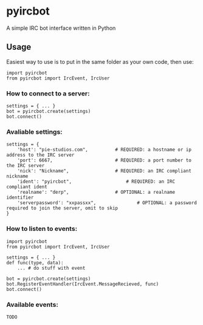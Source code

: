 pyircbot
========

A simple IRC bot interface written in Python 

Usage
-----
Easiest way to use is to put in the same folder as your own code, then use:

    import pyircbot
    from pyircbot import IrcEvent, IrcUser

### How to connect to a server:

	settings = { ... }
	bot = pyircbot.create(settings)
	bot.connect()

### Avaliable settings:

	settings = {
		'host': "pie-studios.com", 			# REQUIRED: a hostname or ip address to the IRC server
		'port': 6667, 						# REQUIRED: a port number to the IRC server
		'nick': "Nickname",					# REQUIRED: an IRC compliant nickname
		'ident': "pyircbot",					# REQUIRED: an IRC compliant ident
		'realname': "derp",					# OPTIONAL: a realname identifier
		'serverpassword': "xxpassxx",				# OPTIONAL: a password required to join the server, omit to skip
	}
	
	
### How to listen to events:

	import pyircbot
	from pyircbot import IrcEvent, IrcUser
	
	settings = { ... }
	def func(type, data):
		... # do stuff with event
	
	bot = pyircbot.create(settings)
	bot.RegisterEventHandler(IrcEvent.MessageRecieved, func)
	bot.connect()
	
### Available events:

	TODO
	
